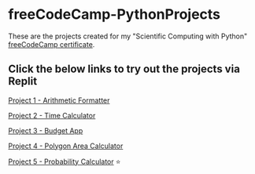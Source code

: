 # freeCodeCamp-PythonProjects

These are the projects created for my "Scientific Computing with Python" [freeCodeCamp certificate](https://www.freecodecamp.org/certification/fccc853331e-8d63-4074-bf4c-51bbb9c1e863/scientific-computing-with-python-v7).

## Click the below links to try out the projects via Replit

[Project 1 - Arithmetic Formatter](https://replit.com/@geerma/boilerplate-arithmetic-formatter)

[Project 2 - Time Calculator](https://replit.com/@geerma/boilerplate-time-calculator)

[Project 3 - Budget App](https://replit.com/@geerma/boilerplate-budget-app)

[Project 4 - Polygon Area Calculator](https://replit.com/@geerma/boilerplate-polygon-area-calculator)

[Project 5 - Probability Calculator](https://replit.com/@geerma/boilerplate-probability-calculator) :star:
